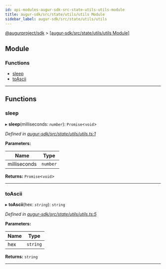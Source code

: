 ```yaml
---
id: api-modules-augur-sdk-src-state-utils-utils-module
title: augur-sdk/src/state/utils/utils Module
sidebar_label: augur-sdk/src/state/utils/utils
---
```


[@augurproject/sdk](api-readme.md) > [[augur-sdk/src/state/utils/utils Module]](api-modules-augur-sdk-src-state-utils-utils-module.md)

## Module

### Functions

* [sleep](api-modules-augur-sdk-src-state-utils-utils-module.md#sleep)
* [toAscii](api-modules-augur-sdk-src-state-utils-utils-module.md#toascii)

---

## Functions

<a id="sleep"></a>

###  sleep

▸ **sleep**(milliseconds: *`number`*): `Promise`<`void`>

*Defined in [augur-sdk/src/state/utils/utils.ts:1](https://github.com/AugurProject/augur/blob/0787bf1a23/packages/augur-sdk/src/state/utils/utils.ts#L1)*

**Parameters:**

| Name | Type |
| ------ | ------ |
| milliseconds | `number` |

**Returns:** `Promise`<`void`>

___
<a id="toascii"></a>

###  toAscii

▸ **toAscii**(hex: *`string`*): `string`

*Defined in [augur-sdk/src/state/utils/utils.ts:5](https://github.com/AugurProject/augur/blob/0787bf1a23/packages/augur-sdk/src/state/utils/utils.ts#L5)*

**Parameters:**

| Name | Type |
| ------ | ------ |
| hex | `string` |

**Returns:** `string`

___

